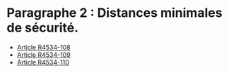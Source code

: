 # Paragraphe 2 : Distances minimales de sécurité.

* [Article R4534-108](./LEGIARTI000018529073.md)
* [Article R4534-109](./LEGIARTI000018529071.md)
* [Article R4534-110](./LEGIARTI000018529069.md)

